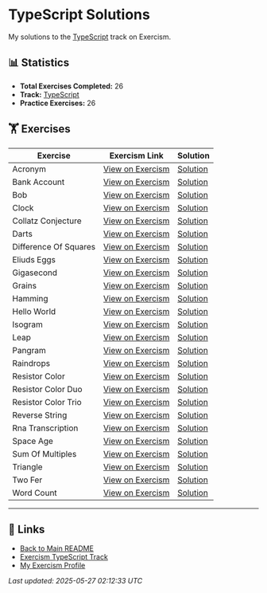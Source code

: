 # TypeScript Solutions

My solutions to the [TypeScript](https://exercism.org/tracks/typescript) track on Exercism.

## 📊 Statistics

- **Total Exercises Completed:** 26
- **Track:** [TypeScript](https://exercism.org/tracks/typescript)
- **Practice Exercises:** 26

## 🏋️ Exercises

| Exercise | Exercism Link | Solution |
|----------|---------------|----------|
| Acronym | [View on Exercism](https://exercism.org/tracks/typescript/exercises/acronym) | [Solution](acronym/README.md) |
| Bank Account | [View on Exercism](https://exercism.org/tracks/typescript/exercises/bank-account) | [Solution](bank-account/README.md) |
| Bob | [View on Exercism](https://exercism.org/tracks/typescript/exercises/bob) | [Solution](bob/README.md) |
| Clock | [View on Exercism](https://exercism.org/tracks/typescript/exercises/clock) | [Solution](clock/README.md) |
| Collatz Conjecture | [View on Exercism](https://exercism.org/tracks/typescript/exercises/collatz-conjecture) | [Solution](collatz-conjecture/README.md) |
| Darts | [View on Exercism](https://exercism.org/tracks/typescript/exercises/darts) | [Solution](darts/README.md) |
| Difference Of Squares | [View on Exercism](https://exercism.org/tracks/typescript/exercises/difference-of-squares) | [Solution](difference-of-squares/README.md) |
| Eliuds Eggs | [View on Exercism](https://exercism.org/tracks/typescript/exercises/eliuds-eggs) | [Solution](eliuds-eggs/README.md) |
| Gigasecond | [View on Exercism](https://exercism.org/tracks/typescript/exercises/gigasecond) | [Solution](gigasecond/README.md) |
| Grains | [View on Exercism](https://exercism.org/tracks/typescript/exercises/grains) | [Solution](grains/README.md) |
| Hamming | [View on Exercism](https://exercism.org/tracks/typescript/exercises/hamming) | [Solution](hamming/README.md) |
| Hello World | [View on Exercism](https://exercism.org/tracks/typescript/exercises/hello-world) | [Solution](hello-world/README.md) |
| Isogram | [View on Exercism](https://exercism.org/tracks/typescript/exercises/isogram) | [Solution](isogram/README.md) |
| Leap | [View on Exercism](https://exercism.org/tracks/typescript/exercises/leap) | [Solution](leap/README.md) |
| Pangram | [View on Exercism](https://exercism.org/tracks/typescript/exercises/pangram) | [Solution](pangram/README.md) |
| Raindrops | [View on Exercism](https://exercism.org/tracks/typescript/exercises/raindrops) | [Solution](raindrops/README.md) |
| Resistor Color | [View on Exercism](https://exercism.org/tracks/typescript/exercises/resistor-color) | [Solution](resistor-color/README.md) |
| Resistor Color Duo | [View on Exercism](https://exercism.org/tracks/typescript/exercises/resistor-color-duo) | [Solution](resistor-color-duo/README.md) |
| Resistor Color Trio | [View on Exercism](https://exercism.org/tracks/typescript/exercises/resistor-color-trio) | [Solution](resistor-color-trio/README.md) |
| Reverse String | [View on Exercism](https://exercism.org/tracks/typescript/exercises/reverse-string) | [Solution](reverse-string/README.md) |
| Rna Transcription | [View on Exercism](https://exercism.org/tracks/typescript/exercises/rna-transcription) | [Solution](rna-transcription/README.md) |
| Space Age | [View on Exercism](https://exercism.org/tracks/typescript/exercises/space-age) | [Solution](space-age/README.md) |
| Sum Of Multiples | [View on Exercism](https://exercism.org/tracks/typescript/exercises/sum-of-multiples) | [Solution](sum-of-multiples/README.md) |
| Triangle | [View on Exercism](https://exercism.org/tracks/typescript/exercises/triangle) | [Solution](triangle/README.md) |
| Two Fer | [View on Exercism](https://exercism.org/tracks/typescript/exercises/two-fer) | [Solution](two-fer/README.md) |
| Word Count | [View on Exercism](https://exercism.org/tracks/typescript/exercises/word-count) | [Solution](word-count/README.md) |

---

## 🔗 Links

- [Back to Main README](../README.md)
- [Exercism TypeScript Track](https://exercism.org/tracks/typescript)
- [My Exercism Profile](https://exercism.org/profiles/princemuel)

*Last updated: 2025-05-27 02:12:33 UTC*
